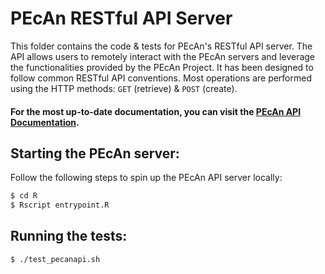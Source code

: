 # PEcAn RESTful API Server

This folder contains the code & tests for PEcAn's RESTful API server. The API allows users to remotely interact with the PEcAn servers and leverage the functionalities provided by the PEcAn Project. It has been designed to follow common RESTful API conventions. Most operations are performed using the HTTP methods: `GET` (retrieve) & `POST` (create).

#### For the most up-to-date documentation, you can visit the [PEcAn API Documentation](https://petstore.swagger.io/?url=https://raw.githubusercontent.com/PecanProject/pecan/299c240277d616463979cdbe09ef57731b8167fc/apps/api/pecanapi-spec.yml).

## Starting the PEcAn server:

Follow the following steps to spin up the PEcAn API server locally:

```bash
$ cd R
$ Rscript entrypoint.R
```

## Running the tests:

```bash
$ ./test_pecanapi.sh
```
